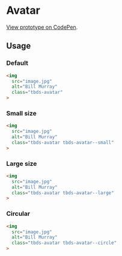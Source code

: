 # Avatar

[View prototype on CodePen][codepen].

[codepen]: https://codepen.io/thoughtbot/pen/Lvmamx

## Usage

### Default

```html
<img
  src="image.jpg"
  alt="Bill Murray"
  class="tbds-avatar"
>
```

### Small size

```html
<img
  src="image.jpg"
  alt="Bill Murray"
  class="tbds-avatar tbds-avatar--small"
>
```

### Large size

```html
<img
  src="image.jpg"
  alt="Bill Murray"
  class="tbds-avatar tbds-avatar--large"
>
```

### Circular

```html
<img
  src="image.jpg"
  alt="Bill Murray"
  class="tbds-avatar tbds-avatar--circle"
>
```
